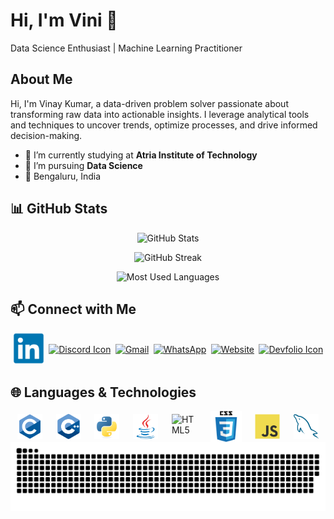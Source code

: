 # Hi, I'm Vini 👋
Data Science Enthusiast | Machine Learning Practitioner



## About Me

Hi, I'm Vinay Kumar, a data-driven problem solver passionate about transforming raw data into actionable insights. I leverage analytical tools and techniques to uncover trends, optimize processes, and drive informed decision-making.
 - 🔭 I’m currently studying at **Atria Institute of Technology**    
 - 📖 I’m pursuing **Data Science**
 - 📍 Bengaluru, India



## 📊 GitHub Stats
<div align="center">
    
![GitHub Stats](https://github-readme-stats.vercel.app/api?username=vini-501&show_icons=true&theme=radical)

![GitHub Streak](https://github-readme-streak-stats.herokuapp.com/?user=vini-501&theme=radical)

![Most Used Languages](https://github-readme-stats.vercel.app/api/top-langs/?username=vini-501&layout=compact&theme=radical)

</div>

## 📫 Connect with Me

<div style="display: flex; justify-content: space-around; align-items: center; gap=200;">
    <a href="https://www.linkedin.com/in/your-username/" target="_blank">
        <img src="https://raw.githubusercontent.com/devicons/devicon/master/icons/linkedin/linkedin-original.svg" alt="LinkedIn" width="50" height="50" style="margin: 0 50;"/>
    </a>
    <a href="https://discord.com/users/your-username" target="_blank">
        <img src="https://cdn.prod.website-files.com/6257adef93867e50d84d30e2/636e0a69f118df70ad7828d4_icon_clyde_blurple_RGB.svg" alt="Discord Icon" width="50" height="50" style="margin: 0 50 px;">
    </a>
    <a href="mailto:your-email@gmail.com" target="_blank">
        <img src="https://upload.wikimedia.org/wikipedia/commons/4/4e/Gmail_Icon.png" alt="Gmail" width="50" height="50">
    </a>
    <a href="https://wa.me/your-number" target="_blank">
        <img src="https://upload.wikimedia.org/wikipedia/commons/6/6b/WhatsApp.svg" alt="WhatsApp" width="50" height="50">
    </a>
    <a href="https://your-website.com" target="_blank">
        <img src="https://upload.wikimedia.org/wikipedia/commons/8/87/Google_Chrome_icon_%282011%29.png" alt="Website" width="50" height="50">
    </a>
    <a href="https://devfolio.co/@your-username" target="_blank">
        <img src="https://cdn.iconscout.com/icon/free/png-256/free-devfolio-logo-icon-download-in-svg-png-gif-file-formats--brand-company-programming-language-logos-pack-icons-8383724.png" alt="Devfolio Icon" width="50" height="50">
    </a>
</div>

## 🌐 Languages & Technologies

<div style="display: flex; justify-content: space-around; align-items: center;">
  <img src="https://raw.githubusercontent.com/devicons/devicon/master/icons/c/c-original.svg" alt="c" width="40" height="40">
  <img src="https://raw.githubusercontent.com/devicons/devicon/master/icons/cplusplus/cplusplus-original.svg" alt="cplusplus" width="40" height="40">
  <img src="https://raw.githubusercontent.com/devicons/devicon/master/icons/python/python-original.svg" alt="python" width="40" height="40"/>
  <img src="https://raw.githubusercontent.com/devicons/devicon/master/icons/java/java-original.svg" alt="java" width="40" height="40"/>
  <img src="https://www.w3schools.com/html/html5.gif" alt="HTML5" width="40" height="40">
    <img src="https://raw.githubusercontent.com/devicons/devicon/master/icons/css3/css3-original-wordmark.svg" alt="css3" width="50" height="50"/>
  <img src="https://raw.githubusercontent.com/devicons/devicon/master/icons/javascript/javascript-original.svg" alt="javascript" width="40" height="40"/>
  <img src="https://raw.githubusercontent.com/devicons/devicon/master/icons/mysql/mysql-original.svg" alt="SQL" width="40" height="40"/>
</div>

<picture>
  <source media="(prefers-color-scheme: dark)" srcset="https://raw.githubusercontent.com/vini-501/vini-501/output/github-snake-dark.svg" />
  <source media="(prefers-color-scheme: light)" srcset="https://raw.githubusercontent.com/vini-501/vini-501/output/github-snake.svg" />
  <img alt="github-snake" src="https://raw.githubusercontent.com/vini-501/vini-501/output/github-snake.svg" />
</picture>
